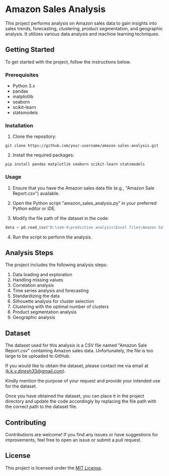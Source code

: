 # Amazon Sales Analysis

This project performs analysis on Amazon sales data to gain insights into sales trends, forecasting, clustering, product segmentation, and geographic analysis. It utilizes various data analysis and machine learning techniques.

## Getting Started

To get started with the project, follow the instructions below.

### Prerequisites

- Python 3.x
- pandas
- matplotlib
- seaborn
- scikit-learn
- statsmodels

### Installation

1. Clone the repository:

```shell
git clone https://github.com/your-username/amazon-sales-analysis.git
```

2. Install the required packages:

```shell
pip install pandas matplotlib seaborn scikit-learn statsmodels
```

### Usage

1. Ensure that you have the Amazon sales data file (e.g., "Amazon Sale Report.csv") available.

2. Open the Python script "amazon_sales_analysis.py" in your preferred Python editor or IDE.

3. Modify the file path of the dataset in the code:

```python
data = pd.read_csv("D:\sem-4\predictive analysis\Excel files\Amazon Sale Report.csv", dtype=data_types, low_memory=False)
```

4. Run the script to perform the analysis.

## Analysis Steps

The project includes the following analysis steps:

1. Data loading and exploration
2. Handling missing values
3. Correlation analysis
4. Time series analysis and forecasting
5. Standardizing the data
6. Silhouette analysis for cluster selection
7. Clustering with the optimal number of clusters
8. Product segmentation analysis
9. Geographic analysis

## Dataset

The dataset used for this analysis is a CSV file named "Amazon Sale Report.csv" containing Amazon sales data. Unfortunately, the file is too large to be uploaded to GitHub.

If you would like to obtain the dataset, please contact me via email at (k.k.v.dinesh33@gmail.com).

Kindly mention the purpose of your request and provide your intended use for the dataset.

Once you have obtained the dataset, you can place it in the project directory and update the code accordingly by replacing the file path with the correct path to the dataset file.

## Contributing

Contributions are welcome! If you find any issues or have suggestions for improvements, feel free to open an issue or submit a pull request.

## License

This project is licensed under the [MIT License](https://opensource.org/licenses/MIT).
